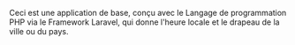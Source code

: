 Ceci est une application de base, conçu avec le Langage de programmation PHP via le Framework Laravel, qui donne l'heure locale et le drapeau de la ville ou du pays.